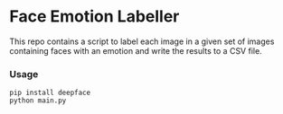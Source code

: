 # Face Emotion Labeller

This repo contains a script to label each image in a given set of images containing faces with an emotion and write the results to a CSV file.

### Usage

```
pip install deepface
python main.py
```
